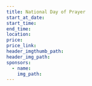 ```yaml
---
title: National Day of Prayer
start_at_date:
start_time:
end_time:
location:
price:
price_link:
header_imgthumb_path:
header_img_path:
sponsors:
  - name:
    img_path:
---
```


